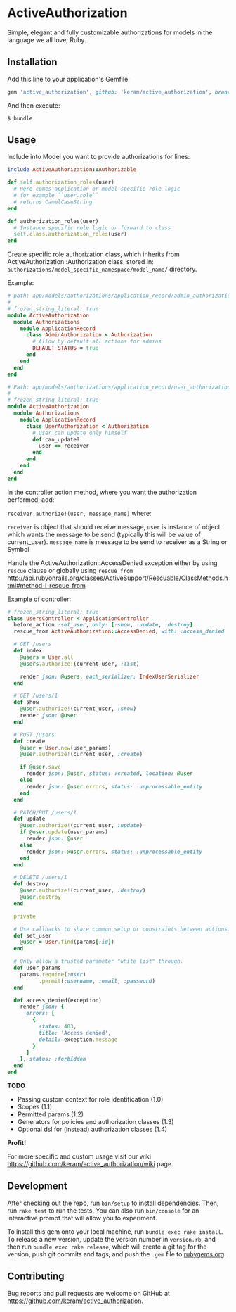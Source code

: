 # ActiveAuthorization

Simple, elegant and fully customizable authorizations for models in the language we all love; Ruby.

## Installation

Add this line to your application's Gemfile:

```ruby
gem 'active_authorization', github: 'keram/active_authorization', branch: '0-1-stable'
```

And then execute:

    $ bundle

## Usage

Include into Model you want to provide authorizations for lines:

```ruby
include ActiveAuthorization::Authorizable

def self.authorization_roles(user)
  # Here comes application or model specific role logic
  # for example ``user.role``
  # returns CamelCaseString
end

def authorization_roles(user)
  # Instance specific role logic or forward to class
  self.class.authorization_roles(user)
end

```

Create specific role authorization class, which inherits
from ActiveAuthorization::Authorization class, stored in:
``authorizations/model_specific_namespace/model_name/`` directory.

Example:

```ruby
# path: app/models/authorizations/application_record/admin_authorization.rb
#
# frozen_string_literal: true
module ActiveAuthorization
  module Authorizations
    module ApplicationRecord
      class AdminAuthorization < Authorization
        # Allow by default all actions for admins
        DEFAULT_STATUS = true
      end
    end
  end
end
```
```ruby
# Path: app/models/authorizations/application_record/user_authorization.rb
#
# frozen_string_literal: true
module ActiveAuthorization
  module Authorizations
    module ApplicationRecord
      class UserAuthorization < Authorization
        # User can update only himself
        def can_update?
          user == receiver
        end
      end
    end
  end
end
```

In the controller action method, where you want the authorization performed, add:

``receiver.authorize!(user, message_name)`` where:

``receiver`` is object that should receive message,
``user`` is instance of object which wants the message to be send (typically this will be value of current_user).
``message_name`` is message to be send to receiver as a String or Symbol


Handle the ActiveAuthorization::AccessDenied exception either by using
``rescue`` clause or globally using ``rescue_from``
http://api.rubyonrails.org/classes/ActiveSupport/Rescuable/ClassMethods.html#method-i-rescue_from

Example of controller:

```ruby
# frozen_string_literal: true
class UsersController < ApplicationController
  before_action :set_user, only: [:show, :update, :destroy]
  rescue_from ActiveAuthorization::AccessDenied, with: :access_denied

  # GET /users
  def index
    @users = User.all
    @users.authorize!(current_user, :list)

    render json: @users, each_serializer: IndexUserSerializer
  end

  # GET /users/1
  def show
    @user.authorize!(current_user, :show)
    render json: @user
  end

  # POST /users
  def create
    @user = User.new(user_params)
    @user.authorize!(current_user, :create)

    if @user.save
      render json: @user, status: :created, location: @user
    else
      render json: @user.errors, status: :unprocessable_entity
    end
  end

  # PATCH/PUT /users/1
  def update
    @user.authorize!(current_user, :update)
    if @user.update(user_params)
      render json: @user
    else
      render json: @user.errors, status: :unprocessable_entity
    end
  end

  # DELETE /users/1
  def destroy
    @user.authorize!(current_user, :destroy)
    @user.destroy
  end

  private

  # Use callbacks to share common setup or constraints between actions.
  def set_user
    @user = User.find(params[:id])
  end

  # Only allow a trusted parameter "white list" through.
  def user_params
    params.require(:user)
          .permit(:username, :email, :password)
  end

  def access_denied(exception)
    render json: {
      errors: [
        {
          status: 403,
          title: 'Access denied',
          detail: exception.message
        }
      ]
    }, status: :forbidden
  end
end
```

**TODO**

 - Passing custom context for role identification (1.0)
 - Scopes (1.1)
 - Permitted params (1.2)
 - Generators for policies and authorization classes (1.3)
 - Optional dsl for (instead) authorization classes (1.4)

**Profit!**


For more specific and custom usage visit our wiki
https://github.com/keram/active_authorization/wiki page.

## Development

After checking out the repo, run `bin/setup` to install dependencies. Then, run `rake test` to run the tests. You can also run `bin/console` for an interactive prompt that will allow you to experiment.

To install this gem onto your local machine, run `bundle exec rake install`. To release a new version, update the version number in `version.rb`, and then run `bundle exec rake release`, which will create a git tag for the version, push git commits and tags, and push the `.gem` file to [rubygems.org](https://rubygems.org).

## Contributing

Bug reports and pull requests are welcome on GitHub at https://github.com/keram/active_authorization.

